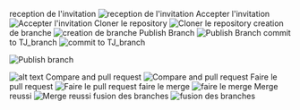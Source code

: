 reception de l'invitation
![reception de l'invitation](p1-2.png)
Accepter l'invitation
![Accepter l'invitation](p2.png)
Cloner le repository
![Cloner le repository](p6.png)
creation de branche
![creation de branche](p7.png)
Publish Branch
![Publish Branch](p8.png)
commit to TJ_branch
![commit to TJ_branch](p9.png)

![Publish branch](p10.png)

![alt text](p11.png)
Compare and pull request
![Compare and pull request](p12.png)
Faire le pull request
![Faire le pull request](p13.png)
faire le merge
![faire le merge](p14.png)
Merge reussi
![Merge reussi](p15.png)
fusion des branches
![fusion des branches](P16.png)